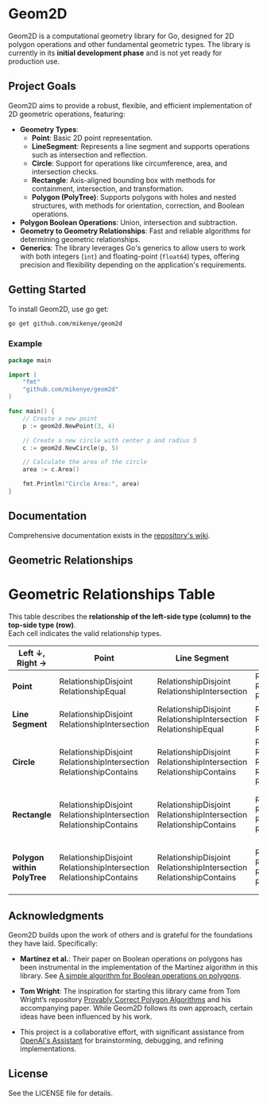 # **Geom2D**

Geom2D is a computational geometry library for Go, designed for 2D polygon operations and other fundamental geometric types. The library is currently in its **initial development phase** and is not yet ready for production use.

## **Project Goals**

Geom2D aims to provide a robust, flexible, and efficient implementation of 2D geometric operations, featuring:

- **Geometry Types**:
  - **Point**: Basic 2D point representation.
  - **LineSegment**: Represents a line segment and supports operations such as intersection and reflection.
  - **Circle**: Support for operations like circumference, area, and intersection checks.
  - **Rectangle**: Axis-aligned bounding box with methods for containment, intersection, and transformation.
  - **Polygon (PolyTree)**: Supports polygons with holes and nested structures, with methods for orientation, correction, and Boolean operations.
- **Polygon Boolean Operations**: Union, intersection and subtraction.
- **Geometry to Geometry Relationships**: Fast and reliable algorithms for determining geometric relationships.
- **Generics**: The library leverages Go's generics to allow users to work with both integers (`int`) and floating-point (`float64`) types, offering precision and flexibility depending on the application's requirements.

## Getting Started

To install Geom2D, use go get:

```bash
go get github.com/mikenye/geom2d
```

### Example

```go
package main

import (
    "fmt"
    "github.com/mikenye/geom2d"
)

func main() {
    // Create a new point
    p := geom2d.NewPoint(3, 4)

    // Create a new circle with center p and radius 5
    c := geom2d.NewCircle(p, 5)

    // Calculate the area of the circle
    area := c.Area()

    fmt.Println("Circle Area:", area)
}
```

## Documentation

Comprehensive documentation exists in the [repository's wiki](https://github.com/mikenye/geom2d/wiki).

## Geometric Relationships

# Geometric Relationships Table

This table describes the **relationship of the left-side type (column) to the top-side type (row)**.  
Each cell indicates the valid relationship types.

| **Left ↓, Right →**         | Point                                                                    | Line Segment                                                             | Circle                                                                                                                   | Rectangle                                                                                                                | Polygon within PolyTree                                                                                                  |
|-----------------------------|--------------------------------------------------------------------------|--------------------------------------------------------------------------|--------------------------------------------------------------------------------------------------------------------------|--------------------------------------------------------------------------------------------------------------------------|--------------------------------------------------------------------------------------------------------------------------|
| **Point**                   | RelationshipDisjoint<br>RelationshipEqual                                | RelationshipDisjoint<br>RelationshipIntersection                         | RelationshipDisjoint<br>RelationshipIntersection<br>RelationshipContainedBy                                              | RelationshipDisjoint<br>RelationshipIntersection<br>RelationshipContainedBy                                              | RelationshipDisjoint<br>RelationshipIntersection<br>RelationshipContainedBy                                              |
| **Line Segment**            | RelationshipDisjoint<br>RelationshipIntersection                         | RelationshipDisjoint<br>RelationshipIntersection<br>RelationshipEqual    | RelationshipDisjoint<br>RelationshipIntersection<br>RelationshipContainedBy                                              | RelationshipDisjoint<br>RelationshipIntersection<br>RelationshipContainedBy                                              | RelationshipDisjoint<br>RelationshipIntersection<br>RelationshipContainedBy                                              |
| **Circle**                  | RelationshipDisjoint<br>RelationshipIntersection<br>RelationshipContains | RelationshipDisjoint<br>RelationshipIntersection<br>RelationshipContains | RelationshipDisjoint<br>RelationshipIntersection<br>RelationshipContainedBy<br>RelationshipContains<br>RelationshipEqual | RelationshipDisjoint<br>RelationshipIntersection<br>RelationshipContainedBy<br>RelationshipContains                      | RelationshipDisjoint<br>RelationshipIntersection<br>RelationshipContainedBy<br>RelationshipContains                      |
| **Rectangle**               | RelationshipDisjoint<br>RelationshipIntersection<br>RelationshipContains | RelationshipDisjoint<br>RelationshipIntersection<br>RelationshipContains | RelationshipDisjoint<br>RelationshipIntersection<br>RelationshipContainedBy<br>RelationshipContains                      | RelationshipDisjoint<br>RelationshipIntersection<br>RelationshipContainedBy<br>RelationshipContains<br>RelationshipEqual | RelationshipDisjoint<br>RelationshipIntersection<br>RelationshipContainedBy<br>RelationshipContains                      |
| **Polygon within PolyTree** | RelationshipDisjoint<br>RelationshipIntersection<br>RelationshipContains | RelationshipDisjoint<br>RelationshipIntersection<br>RelationshipContains | RelationshipDisjoint<br>RelationshipIntersection<br>RelationshipContainedBy<br>RelationshipContains                      | RelationshipDisjoint<br>RelationshipIntersection<br>RelationshipContainedBy<br>RelationshipContains                      | RelationshipDisjoint<br>RelationshipIntersection<br>RelationshipContainedBy<br>RelationshipContains<br>RelationshipEqual |

## Acknowledgments

Geom2D builds upon the work of others and is grateful for the foundations they have laid. Specifically:

- **Martínez et al.**: Their paper on Boolean operations on polygons has been instrumental in the implementation of the Martínez algorithm in this library. See [A simple algorithm for Boolean operations on polygons](https://web.archive.org/web/20230514184409/https://www.sciencedirect.com/science/article/abs/pii/S0925772199000124).

- **Tom Wright**: The inspiration for starting this library came from Tom Wright’s repository [Provably Correct Polygon Algorithms](https://github.com/TooOldCoder/Provably-Correct-Polygon-Algorithms) and his accompanying paper. While Geom2D follows its own approach, certain ideas have been influenced by his work.

- This project is a collaborative effort, with significant assistance from [OpenAI's Assistant](https://openai.com/) for brainstorming, debugging, and refining implementations.

## License

See the LICENSE file for details.
